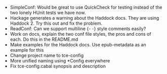 - SimpleConf: Would be great to use QuickCheck for testing instead
  of the two lonely HUnit tests we have now.
- Hackage generates a warning about the Haddock docs. They are
  using Haddock 2. Try this out and fix the problem.
- ReadConf: Can we support multiline {- -} style comments easily?
- Work on docs, explain the two conf file styles, the pros and cons
  of each. Do this in the README.md
- Make examples for the Haddock docs. Use epub-metadata as an
  example for this
- Change project name to tce-config
- More unified naming using *Config everywhere
- Fix tce-config.cabal synopsis and description
